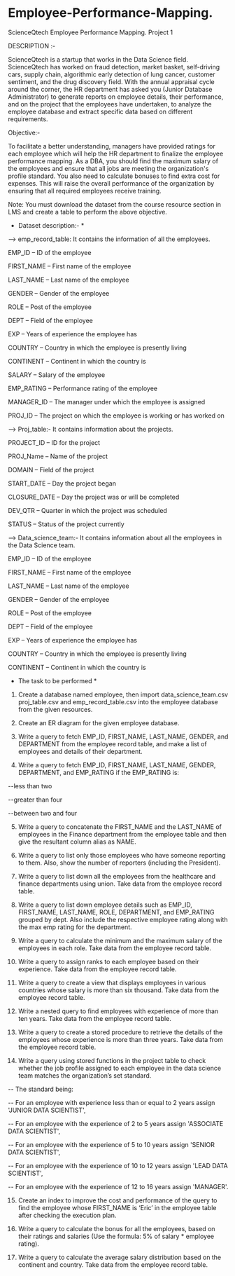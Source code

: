 # Employee-Performance-Mapping.
ScienceQtech Employee Performance Mapping.
Project 1

DESCRIPTION :-

ScienceQtech is a startup that works in the Data Science field. ScienceQtech has worked on fraud detection, market basket, self-driving cars, supply chain, algorithmic early detection of lung cancer, customer sentiment, and the drug discovery field. With the annual appraisal cycle around the corner, the HR department has asked you (Junior Database Administrator) to generate reports on employee details, their performance, and on the project that the employees have undertaken, to analyze the employee database and extract specific data based on different requirements.

Objective:-

To facilitate a better understanding, managers have provided ratings for each employee which will help the HR department to finalize the employee performance mapping. As a DBA, you should find the maximum salary of the employees and ensure that all jobs are meeting the organization's profile standard. You also need to calculate bonuses to find extra cost for expenses. This will raise the overall performance of the organization by ensuring that all required employees receive training.

Note: You must download the dataset from the course resource section in LMS and create a table to perform the above objective.

* Dataset description:- *

--> emp_record_table: It contains the information of all the employees.

EMP_ID – ID of the employee

FIRST_NAME – First name of the employee

LAST_NAME – Last name of the employee

GENDER – Gender of the employee

ROLE – Post of the employee

DEPT – Field of the employee

EXP – Years of experience the employee has

COUNTRY – Country in which the employee is presently living

CONTINENT – Continent in which the country is

SALARY – Salary of the employee

EMP_RATING – Performance rating of the employee

MANAGER_ID – The manager under which the employee is assigned 

PROJ_ID – The project on which the employee is working or has worked on


 

--> Proj_table:- It contains information about the projects.

PROJECT_ID – ID for the project

PROJ_Name – Name of the project

DOMAIN – Field of the project

START_DATE – Day the project began

CLOSURE_DATE – Day the project was or will be completed

DEV_QTR – Quarter in which the project was scheduled

STATUS – Status of the project currently

 

--> Data_science_team:- It contains information about all the employees in the Data Science team.

EMP_ID – ID of the employee

FIRST_NAME – First name of the employee

LAST_NAME – Last name of the employee

GENDER – Gender of the employee

ROLE – Post of the employee

DEPT – Field of the employee

EXP – Years of experience the employee has

COUNTRY – Country in which the employee is presently living

CONTINENT – Continent in which the country is


* The task to be performed *

1. Create a database named employee, then import data_science_team.csv proj_table.csv and emp_record_table.csv into the employee database from the given resources.

2. Create an ER diagram for the given employee database.

3. Write a query to fetch EMP_ID, FIRST_NAME, LAST_NAME, GENDER, and DEPARTMENT from the employee record table, and make a list of employees and details of their department.

4. Write a query to fetch EMP_ID, FIRST_NAME, LAST_NAME, GENDER, DEPARTMENT, and EMP_RATING if the EMP_RATING is:

--less than two

--greater than four 

--between two and four

5. Write a query to concatenate the FIRST_NAME and the LAST_NAME of employees in the Finance department from the employee table and then give the resultant column alias as NAME.

6. Write a query to list only those employees who have someone reporting to them. Also, show the number of reporters (including the President).

7. Write a query to list down all the employees from the healthcare and finance departments using union. Take data from the employee record table.

8. Write a query to list down employee details such as EMP_ID, FIRST_NAME, LAST_NAME, ROLE, DEPARTMENT, and EMP_RATING grouped by dept. Also include the respective employee rating along with the max emp rating for the department.

9. Write a query to calculate the minimum and the maximum salary of the employees in each role. Take data from the employee record table.

10. Write a query to assign ranks to each employee based on their experience. Take data from the employee record table.

11. Write a query to create a view that displays employees in various countries whose salary is more than six thousand. Take data from the employee record table.

12. Write a nested query to find employees with experience of more than ten years. Take data from the employee record table.

13. Write a query to create a stored procedure to retrieve the details of the employees whose experience is more than three years. Take data from the employee record table.

14. Write a query using stored functions in the project table to check whether the job profile assigned to each employee in the data science team matches the organization’s set standard.

-- The standard being:

-- For an employee with experience less than or equal to 2 years assign 'JUNIOR DATA SCIENTIST',

-- For an employee with the experience of 2 to 5 years assign 'ASSOCIATE DATA SCIENTIST',

-- For an employee with the experience of 5 to 10 years assign 'SENIOR DATA SCIENTIST',

-- For an employee with the experience of 10 to 12 years assign 'LEAD DATA SCIENTIST',

-- For an employee with the experience of 12 to 16 years assign 'MANAGER'.


15. Create an index to improve the cost and performance of the query to find the employee whose FIRST_NAME is ‘Eric’ in the employee table after checking the execution plan.

16. Write a query to calculate the bonus for all the employees, based on their ratings and salaries (Use the formula: 5% of salary * employee rating).

17. Write a query to calculate the average salary distribution based on the continent and country. Take data from the employee record table.

